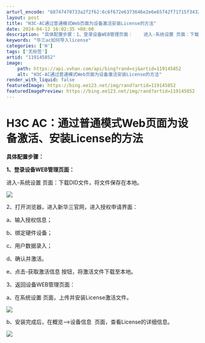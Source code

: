 ```yaml
---
arturl_encode: "68747470733a2f2f62:6c6f672e6373646e2e6e65742f71715f34323234383533362f:61727469636c652f64657461696c732f313139313435383532"
layout: post
title: "H3C-AC通过普通模式Web页面为设备激活安装License的方法"
date: 2024-04-12 16:02:35 +08:00
description: "具体配置步骤：1、登录设备WEB管理页面：    进入-系统设置 页面：下载DID文件，将文件保存在"
keywords: "华三ac如何导入license"
categories: ['H']
tags: ['无标签']
artid: "119145852"
image:
    path: https://api.vvhan.com/api/bing?rand=sj&artid=119145852
    alt: "H3C-AC通过普通模式Web页面为设备激活安装License的方法"
render_with_liquid: false
featuredImage: https://bing.ee123.net/img/rand?artid=119145852
featuredImagePreview: https://bing.ee123.net/img/rand?artid=119145852
---
```


# H3C AC：通过普通模式Web页面为设备激活、安装License的方法

**具体配置步骤：**

**1、登录设备WEB管理页面：**

进入-系统设置 页面：下载DID文件，将文件保存在本地。

![](https://i-blog.csdnimg.cn/blog_migrate/118c25955ffafd25264512d4aba2f605.png)

2、打开浏览器，进入新华三官网，进入授权申请界面：

a、输入授权信息；

b、绑定硬件设备；

c、用户数据录入；

d、确认并激活。

e、点击-获取激活信息 按钮，将激活文件下载至本地。

3、返回设备WEB管理页面：

a、在系统设置 页面，上传并安装License激活文件。

![](https://i-blog.csdnimg.cn/blog_migrate/76c14ccd6dd38ba2aec7ea3237ffe194.png)

b、安装完成后，在概览——>设备信息  页面，查看License的详细信息。

![](https://i-blog.csdnimg.cn/blog_migrate/6d79463ef73b3f12ed7ecf619b4ebf76.png)